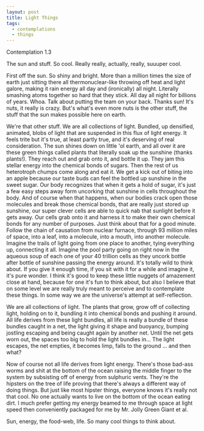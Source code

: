 ```yaml
---
layout: post
title: Light Things
tags:
  - contemplations
  - things
---
```


Contemplation 1.3

The sun and stuff. So cool. Really really, actually, really, suuuper cool.

First off the sun. So shiny and bright. More than a million times the size of earth just sitting
there all thermonuclear-like throwing off heat and light galore,
making it rain energy all day and (ironically) all night.  Literally
smashing atoms together so hard that they stick.  All day all night for
billions of years.  Whoa.  Talk about putting the team on your back.  Thanks sun!
It's nuts, it really is crazy.
But's what's even more nuts is the other stuff, the stuff that the sun makes possible here on earth.  



We're that other stuff.  We are all collections of light.  Bundled, up densified, animated, blobs of
light that are suspended in this flux of light energy.  It feels trite but it's
true, at least partly true, and it's deserving of real consideration.
The sun shines down on little 'ol earth, and
all over it are these green things called plants that literally soak up
the sunshine (thanks plants!).  They reach out and grab onto it, and bottle it up.  They jam
this stellar energy into the chemical bonds of sugars.  Then the rest of us
heterotroph chumps come along and eat it.  We get a kick out of biting into an
apple because our taste buds can feel the bottled up sunshine in the sweet
sugar.  Our body recognizes that when it gets a hold of sugar, it's just a few
easy steps away form uncorking that sunshine in cells throughout the body.  And
of course when that happens, when our bodies crack open those molecules and
break those chemical bonds, that are really just stored up sunshine, our super
clever cells are able to quick nab that sunlight before it gets away.  Our cells
grab onto it and harness it to make their own chemical bonds for any number of
purposes.  Just think about that for a good minute.  Follow the chain of
causation from nuclear furnace, through 93 million miles of space, into a leaf,
into a molecule, into a mouth, into another molecule.  Imagine the trails of
light going from one place to another, tying everything up, connecting
it all.  Imagine the pool party going on right now in the aqueous soup of
each one of your 40 trillion cells as they uncork bottle after bottle of sunshine
passing the energy around. It's totally wild to think about.  If you give it
enough time, if you sit with it for a while and imagine it, it's pure wonder.
I think it's good to keep these little nuggets of amazement close at hand,
because for one it's fun to think about, but also I believe that on some level
we are really truly meant to perceive and to contemplate these things.  In some
way we are the universe's attempt at self-reflection.  

We are all collections of light. The plants that grow, grow off of collecting light, holding on to it, bundling it into chemical bonds and pushing it around. All life derives from these light bundles, all life is really a bundle of these bundles caught in a net, the light giving it shape and buoyancy, bumping jostling escaping and being caught again by another net. Until the net gets worn out, the spaces too big to hold the light bundles in... The light escapes, the net empties, it becomes limp, falls to the ground ... and then what?

Now of course not all life derives from light energy.  There's those bad-ass worms and shit at the bottom of the ocean raising the middle finger to the system by subsisting off of energy from sulphuric vents.  They're the hipsters on the tree of life proving that there's always a different way of doing things.  But just like most hipster things, everyone knows it's really not that cool.  No one actually wants to live on the bottom of the ocean eating dirt.  I much prefer getting my energy beamed to me through space at light speed then conveniently packaged for me by Mr. Jolly Green Giant et al.  

Sun, energy, the food-web, life.  So many cool things to think about.
